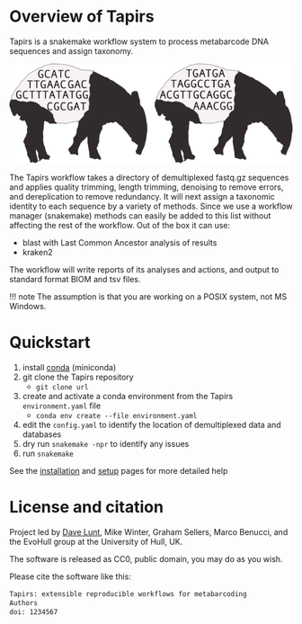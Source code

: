 # Overview of Tapirs

Tapirs is a snakemake workflow system to process metabarcode DNA sequences and assign taxonomy.

![tapirs_logo](./images/tapirs.png)

The Tapirs workflow takes a directory of demultiplexed fastq.gz sequences and applies quality trimming, length trimming, denoising to remove errors, and dereplication to remove redundancy. It will next assign a taxonomic identity to each sequence by a variety of methods. Since we use a workflow manager (snakemake) methods can easily be added to this list without affecting the rest of the workflow. Out of the box it can use:

- blast with Last Common Ancestor analysis of results
- kraken2

The workflow will write reports of its analyses and actions, and output to standard format BIOM and tsv files.

!!! note
    The assumption is that you are working on a POSIX system, not MS Windows.

# Quickstart

1. install [conda](https://docs.conda.io/projects/conda/en/latest/user-guide/install/) (miniconda)
2. git clone the Tapirs repository
    - `git clone url`
3. create and activate a conda environment from the Tapirs `environment.yaml` file
    - `conda env create --file environment.yaml`
4. edit the `config.yaml` to identify the location of demultiplexed data and databases
5. dry run `snakemake -npr` to identify any issues
6. run `snakemake`

See the [installation](How-To-Guide/installation.md) and [setup](How-To-Guide/setup.md) pages for more detailed help

# License and citation

Project led by [Dave Lunt](https://davelunt.net), Mike Winter, Graham Sellers, Marco Benucci, and the EvoHull group at the University of Hull, UK.

The software is released as CC0, public domain, you may do as you wish.

Please cite the software like this:
```
Tapirs: extensible reproducible workflows for metabarcoding
Authors
doi: 1234567
```
